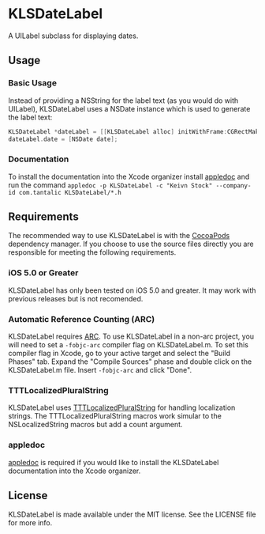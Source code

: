 # KLSDateLabel
A UILabel subclass for displaying dates.  



## Usage

### Basic Usage
Instead of providing a NSString for the label text (as you would do with UILabel), KLSDateLabel uses a NSDate instance which is used to generate the label text:

``` objective-c
KLSDateLabel *dateLabel = [[KLSDateLabel alloc] initWithFrame:CGRectMake(20, 20, 280, 40)];
dateLabel.date = [NSDate date];
```

### Documentation
To install the documentation into the Xcode organizer install [appledoc](https://github.com/tomaz/appledoc) and run the command `appledoc -p KLSDateLabel -c "Keivn Stock" --company-id com.tantalic KLSDateLabel/*.h`

## Requirements
The recommended way to use KLSDateLabel is with the [CocoaPods](http://www.cocoapods.org) dependency manager. If you choose to use the source files directly you are responsible for meeting the following requirements. 

### iOS 5.0 or Greater
KLSDateLabel has only been tested on iOS 5.0 and greater. It may work with previous releases but is not recomended. 

### Automatic Reference Counting (ARC)
KLSDateLabel requires [ARC](https://developer.apple.com/library/ios/#releasenotes/ObjectiveC/RN-TransitioningToARC/Introduction/Introduction.html). To use KLSDateLabel in a non-arc project, you will need to set a <code>-fobjc-arc</code> compiler flag on KLSDateLabel.m. To set this compiler flag in Xcode, go to your active target and select the "Build Phases" tab. Expand the "Compile Sources" phase and double click on the KLSDateLabel.m file.  Insert <code>-fobjc-arc</code> and click "Done".

### TTTLocalizedPluralString
KLSDateLabel uses [TTTLocalizedPluralString](https://github.com/mattt/TTTLocalizedPluralString/) for handling localization strings. The TTTLocalizedPluralString macros work simular to the NSLocalizedString macros but add a count argument.

### appledoc
[appledoc](https://github.com/tomaz/appledoc) is required if you would like to install the KLSDateLabel documentation into the Xcode organizer.



## License
KLSDateLabel is made available under the MIT license. See the LICENSE file for more info.
